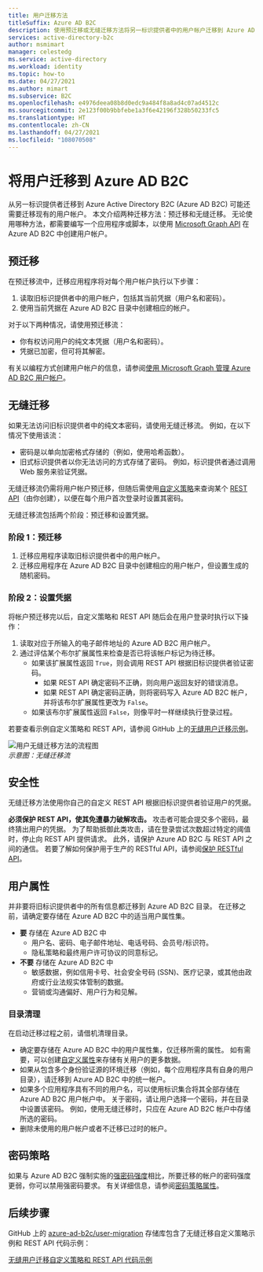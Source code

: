 ```yaml
---
title: 用户迁移方法
titleSuffix: Azure AD B2C
description: 使用预迁移或无缝迁移方法将另一标识提供者中的用户帐户迁移到 Azure AD B2C。
services: active-directory-b2c
author: msmimart
manager: celestedg
ms.service: active-directory
ms.workload: identity
ms.topic: how-to
ms.date: 04/27/2021
ms.author: mimart
ms.subservice: B2C
ms.openlocfilehash: e4976deea08b8d0edc9a484f8a8ad4c07ad4512c
ms.sourcegitcommit: 2e123f00b9bbfebe1a3f6e42196f328b50233fc5
ms.translationtype: HT
ms.contentlocale: zh-CN
ms.lasthandoff: 04/27/2021
ms.locfileid: "108070508"
---
```

# <a name="migrate-users-to-azure-ad-b2c"></a>将用户迁移到 Azure AD B2C

从另一标识提供者迁移到 Azure Active Directory B2C (Azure AD B2C) 可能还需要迁移现有的用户帐户。 本文介绍两种迁移方法：预迁移和无缝迁移。  无论使用哪种方法，都需要编写一个应用程序或脚本，以使用 [Microsoft Graph API](microsoft-graph-operations.md) 在 Azure AD B2C 中创建用户帐户。

## <a name="pre-migration"></a>预迁移

在预迁移流中，迁移应用程序将对每个用户帐户执行以下步骤：

1. 读取旧标识提供者中的用户帐户，包括其当前凭据（用户名和密码）。
1. 使用当前凭据在 Azure AD B2C 目录中创建相应的帐户。

对于以下两种情况，请使用预迁移流：

- 你有权访问用户的纯文本凭据（用户名和密码）。
- 凭据已加密，但可将其解密。

有关以编程方式创建用户帐户的信息，请参阅[使用 Microsoft Graph 管理 Azure AD B2C 用户帐户](microsoft-graph-operations.md)。

## <a name="seamless-migration"></a>无缝迁移

如果无法访问旧标识提供者中的纯文本密码，请使用无缝迁移流。 例如，在以下情况下使用该流：

- 密码是以单向加密格式存储的（例如，使用哈希函数）。
- 旧式标识提供者以你无法访问的方式存储了密码。 例如，标识提供者通过调用 Web 服务来验证凭据。

无缝迁移流仍需将用户帐户预迁移，但随后需使用[自定义策略](user-flow-overview.md)来查询某个 [REST API](api-connectors-overview.md)（由你创建），以便在每个用户首次登录时设置其密码。

无缝迁移流包括两个阶段：预迁移和设置凭据。

### <a name="phase-1-pre-migration"></a>阶段 1：预迁移

1. 迁移应用程序读取旧标识提供者中的用户帐户。
1. 迁移应用程序在 Azure AD B2C 目录中创建相应的用户帐户，但设置生成的随机密码。

### <a name="phase-2-set-credentials"></a>阶段 2：设置凭据

将帐户预迁移完以后，自定义策略和 REST API 随后会在用户登录时执行以下操作：

1. 读取对应于所输入的电子邮件地址的 Azure AD B2C 用户帐户。
1. 通过评估某个布尔扩展属性来检查是否已将该帐户标记为待迁移。
    - 如果该扩展属性返回 `True`，则会调用 REST API 根据旧标识提供者验证密码。
      - 如果 REST API 确定密码不正确，则向用户返回友好的错误消息。
      - 如果 REST API 确定密码正确，则将密码写入 Azure AD B2C 帐户，并将该布尔扩展属性更改为 `False`。
    - 如果该布尔扩展属性返回 `False`，则像平时一样继续执行登录过程。

若要查看示例自定义策略和 REST API，请参阅 GitHub 上的[无缝用户迁移示例](https://aka.ms/b2c-account-seamless-migration)。

![用户无缝迁移方法的流程图](./media/user-migration/diagram-01-seamless-migration.png)<br />*示意图：无缝迁移流*

## <a name="security"></a>安全性

无缝迁移方法使用你自己的自定义 REST API 根据旧标识提供者验证用户的凭据。

**必须保护 REST API，使其免遭暴力破解攻击。** 攻击者可能会提交多个密码，最终猜出用户的凭据。 为了帮助抵御此类攻击，请在登录尝试次数超过特定的阈值时，停止向 REST API 提供请求。 此外，请保护 Azure AD B2C 与 REST API 之间的通信。 若要了解如何保护用于生产的 RESTful API，请参阅[保护 RESTful API](secure-rest-api.md)。

## <a name="user-attributes"></a>用户属性

并非要将旧标识提供者中的所有信息都迁移到 Azure AD B2C 目录。 在迁移之前，请确定要存储在 Azure AD B2C 中的适当用户属性集。

- **要** 存储在 Azure AD B2C 中
  - 用户名、密码、电子邮件地址、电话号码、会员号/标识符。
  - 隐私策略和最终用户许可协议的同意标记。
- **不要** 存储在 Azure AD B2C 中
  - 敏感数据，例如信用卡号、社会安全号码 (SSN)、医疗记录，或其他由政府或行业法规实体管制的数据。
  - 营销或沟通偏好、用户行为和见解。

### <a name="directory-clean-up"></a>目录清理

在启动迁移过程之前，请借机清理目录。

- 确定要存储在 Azure AD B2C 中的用户属性集，仅迁移所需的属性。 如有需要，可以创建[自定义属性](user-flow-custom-attributes.md)来存储有关用户的更多数据。
- 如果从包含多个身份验证源的环境迁移（例如，每个应用程序具有自身的用户目录），请迁移到 Azure AD B2C 中的统一帐户。
- 如果多个应用程序具有不同的用户名，可以使用标识集合将其全部存储在 Azure AD B2C 用户帐户中。 关于密码，请让用户选择一个密码，并在目录中设置该密码。 例如，使用无缝迁移时，只应在 Azure AD B2C 帐户中存储所选的密码。
- 删除未使用的用户帐户或者不迁移已过时的帐户。

## <a name="password-policy"></a>密码策略

如果与 Azure AD B2C 强制实施的[强密码强度](../active-directory/authentication/concept-sspr-policy.md)相比，所要迁移的帐户的密码强度更弱，你可以禁用强密码要求。 有关详细信息，请参阅[密码策略属性](user-profile-attributes.md#password-policy-attribute)。

## <a name="next-steps"></a>后续步骤

GitHub 上的 [azure-ad-b2c/user-migration](https://github.com/azure-ad-b2c/user-migration) 存储库包含了无缝迁移自定义策略示例和 REST API 代码示例：

[无缝用户迁移自定义策略和 REST API 代码示例](https://aka.ms/b2c-account-seamless-migration)
